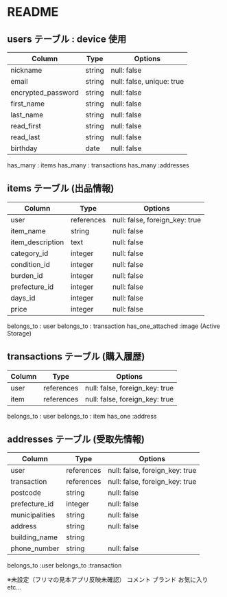 # README

## users テーブル : device 使用

| Column             | Type   | Options                   |
| ------------------ | ------ | ------------------------- |
| nickname           | string | null: false               |
| email              | string | null: false, unique: true |
| encrypted_password | string | null: false               |
| first_name         | string | null: false               |
| last_name          | string | null: false               |
| read_first         | string | null: false               |
| read_last          | string | null: false               |
| birthday           | date   | null: false               |

has_many : items
has_many : transactions
has_many :addresses

## items テーブル (出品情報)

| Column           | Type       | Options                        |
| ---------------- | ---------- | ------------------------------ |
| user             | references | null: false, foreign_key: true |
| item_name        | string     | null: false                    |
| item_description | text       | null: false                    |
| category_id      | integer    | null: false                    |
| condition_id     | integer    | null: false                    |
| burden_id        | integer    | null: false                    |
| prefecture_id    | integer    | null: false                    |
| days_id          | integer    | null: false                    |
| price            | integer    | null: false                    |

belongs_to : user
belongs_to : transaction
has_one_attached :image (Active Storage)

## transactions テーブル (購入履歴)

| Column | Type       | Options                        |
| ------ | ---------- | ------------------------------ |
| user   | references | null: false, foreign_key: true |
| item   | references | null: false, foreign_key: true |

belongs_to : user
belongs_to : item
has_one :address

## addresses テーブル (受取先情報)

| Column         | Type       | Options                        |
| -------------- | ---------- | ------------------------------ |
| user           | references | null: false, foreign_key: true |
| transaction    | references | null: false, foreign_key: true |
| postcode       | string     | null: false                    |
| prefecture_id  | integer    | null: false                    |
| municipalities | string     | null: false                    |
| address        | string     | null: false                    |
| building_name  | string     |                                |
| phone_number   | string     | null: false                    |

belongs_to :user
belongs_to :transaction

※未設定（フリマの見本アプリ反映未確認）
コメント
ブランド
お気に入り
etc…
